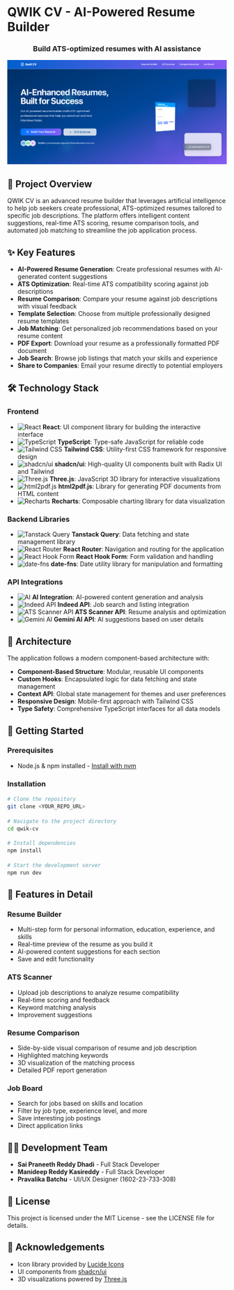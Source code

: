 
# QWIK CV - AI-Powered Resume Builder

<div align="center">
  <h3>Build ATS-optimized resumes with AI assistance</h3>
</div>

![QWIK CV Banner](public/og-image.png)

## 🚀 Project Overview

QWIK CV is an advanced resume builder that leverages artificial intelligence to help job seekers create professional, ATS-optimized resumes tailored to specific job descriptions. The platform offers intelligent content suggestions, real-time ATS scoring, resume comparison tools, and automated job matching to streamline the job application process.

## ✨ Key Features

- **AI-Powered Resume Generation**: Create professional resumes with AI-generated content suggestions
- **ATS Optimization**: Real-time ATS compatibility scoring against job descriptions
- **Resume Comparison**: Compare your resume against job descriptions with visual feedback
- **Template Selection**: Choose from multiple professionally designed resume templates
- **Job Matching**: Get personalized job recommendations based on your resume content
- **PDF Export**: Download your resume as a professionally formatted PDF document
- **Job Search**: Browse job listings that match your skills and experience
- **Share to Companies**: Email your resume directly to potential employers

## 🛠️ Technology Stack

### Frontend
- ![React](https://upload.wikimedia.org/wikipedia/commons/a/a7/React-icon.svg) **React**: UI component library for building the interactive interface  
- ![TypeScript](https://upload.wikimedia.org/wikipedia/commons/4/4c/Typescript_logo_2020.svg) **TypeScript**: Type-safe JavaScript for reliable code  
- ![Tailwind CSS](https://upload.wikimedia.org/wikipedia/commons/d/d5/Tailwind_CSS_Logo.svg) **Tailwind CSS**: Utility-first CSS framework for responsive design  
- ![shadcn/ui](https://shadcn.dev/favicon.ico) **shadcn/ui**: High-quality UI components built with Radix UI and Tailwind  
- ![Three.js](https://upload.wikimedia.org/wikipedia/commons/3/3f/Three.js_Icon.svg) **Three.js**: JavaScript 3D library for interactive visualizations  
- ![html2pdf.js](https://www.pngfind.com/pngs/m/678-6787845_pdf-file-format-document-icon-hd-png-download.png) **html2pdf.js**: Library for generating PDF documents from HTML content  
- ![Recharts](https://recharts.org/logo-og.png) **Recharts**: Composable charting library for data visualization  

### Backend Libraries
- ![Tanstack Query](https://tanstack.com/_next/static/media/react-query-logo.03ff1d7b.svg) **Tanstack Query**: Data fetching and state management library  
- ![React Router](https://reactrouter.com/favicon.ico) **React Router**: Navigation and routing for the application  
- ![React Hook Form](https://react-hook-form.com/favicon.ico) **React Hook Form**: Form validation and handling  
- ![date-fns](https://date-fns.org/favicon.ico) **date-fns**: Date utility library for manipulation and formatting  

### API Integrations
- ![AI](https://upload.wikimedia.org/wikipedia/commons/1/1b/Artificial_Intelligence.svg) **AI Integration**: AI-powered content generation and analysis  
- ![Indeed API](https://upload.wikimedia.org/wikipedia/commons/6/62/Indeed_logo.png) **Indeed API**: Job search and listing integration  
- ![ATS Scanner API](https://upload.wikimedia.org/wikipedia/commons/thumb/e/e9/ATS_logo.svg/512px-ATS_logo.svg.png) **ATS Scanner API**: Resume analysis and optimization  
- ![Gemini AI](https://upload.wikimedia.org/wikipedia/commons/3/3f/Google_Gemini_Icon.svg) **Gemini AI API**: AI suggestions based on user details  


## 📐 Architecture

The application follows a modern component-based architecture with:

- **Component-Based Structure**: Modular, reusable UI components
- **Custom Hooks**: Encapsulated logic for data fetching and state management
- **Context API**: Global state management for themes and user preferences
- **Responsive Design**: Mobile-first approach with Tailwind CSS
- **Type Safety**: Comprehensive TypeScript interfaces for all data models

## 🚀 Getting Started

### Prerequisites
- Node.js & npm installed - [Install with nvm](https://github.com/nvm-sh/nvm#installing-and-updating)

### Installation

```sh
# Clone the repository
git clone <YOUR_REPO_URL>

# Navigate to the project directory
cd qwik-cv

# Install dependencies
npm install

# Start the development server
npm run dev
```

## 📱 Features in Detail

### Resume Builder
- Multi-step form for personal information, education, experience, and skills
- Real-time preview of the resume as you build it
- AI-powered content suggestions for each section
- Save and edit functionality

### ATS Scanner
- Upload job descriptions to analyze resume compatibility
- Real-time scoring and feedback
- Keyword matching analysis
- Improvement suggestions

### Resume Comparison
- Side-by-side visual comparison of resume and job description
- Highlighted matching keywords
- 3D visualization of the matching process
- Detailed PDF report generation

### Job Board
- Search for jobs based on skills and location
- Filter by job type, experience level, and more
- Save interesting job postings
- Direct application links

## 👨‍💻 Development Team

- **Sai Praneeth Reddy Dhadi** - Full Stack Developer
- **Manideep Reddy Kasireddy** - Full Stack Developer
- **Pravalika Batchu** - UI/UX Designer (1602-23-733-308)


## 📄 License

This project is licensed under the MIT License - see the LICENSE file for details.

## 🙏 Acknowledgements

- Icon library provided by [Lucide Icons](https://lucide.dev/)
- UI components from [shadcn/ui](https://ui.shadcn.com/)
- 3D visualizations powered by [Three.js](https://threejs.org/)
